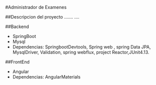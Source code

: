 #Administrador de Examenes

##Descripcion del proyecto
.......
....


##Backend
- SpringBoot
- Mysql
- Dependencias: SpringbootDevtools, Spring web ,
spring Data JPA, MysqlDriver, Validation, spring webflux,
project Reactor,JUnit4.13.

##FrontEnd
- Angular
- Dependencias: AngularMaterials